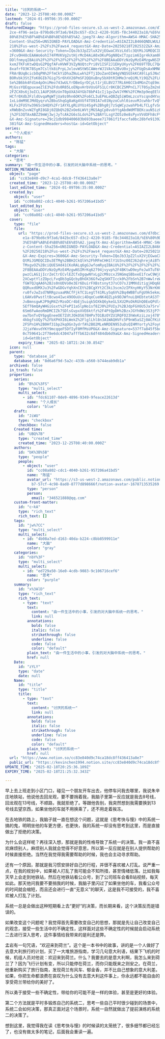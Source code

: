 ```yaml
---
title: "讨厌的系统一"
date: "2023-12-25T08:40:00.000Z"
lastmod: "2024-01-09T06:35:00.000Z"
draft: false
featuredImage: "https://prod-files-secure.s3.us-west-2.amazonaws.com/d7dbc101-8\
  2ce-4f96-ae1a-879bd6c9f3a6/842bc657-d3c2-4220-9185-f8c344023a18/%E6%80%9D%E8%\
  80%83%E5%BF%AB%E4%B8%8E%E6%85%A2.jpeg?X-Amz-Algorithm=AWS4-HMAC-SHA256&X-Amz-\
  Content-Sha256=UNSIGNED-PAYLOAD&X-Amz-Credential=ASIAZI2LB466QNDLWULB%2F20250\
  218%2Fus-west-2%2Fs3%2Faws4_request&X-Amz-Date=20250218T202532Z&X-Amz-Expires\
  =3600&X-Amz-Security-Token=IQoJb3JpZ2luX2VjEGwaCXVzLXdlc3QtMiJGMEQCIDljmSljR%\
  2FcvOH48cEAAWo6ohI74FMVKVg2stHjrMcD4AiA0xOKuPGgN8QxCTzpzim6Igr4kXam0ku%2B1HOE\
  DDlfnmyqIBAiU%2F%2F%2F%2F%2F%2F%2F%2F%2F%2F8BEAAaDDYzNzQyMzE4MzgwNSIMSbdXwfbw\
  kxmJTKFsKtwDQsG2PQgfAFvHVWF3VZyNUQtcPri8V1ISF2J1EHyUXyv%2FK69TTDLC7QAa2LMCPP3\
  8xafrfO3K78Sym7Csltk8iPrpLJxlovWStWSCAWerWJ1VAs%2BvU0xjy%2FUgDsAxNMNQI%2Fmk%2\
  FRArBUqBcicbOqPN%2FfmCkYiDhaZNuLwk%2FTj1DoZanOIW4gVNQSG5kKCA9lLpSJNx5tdkGBrBo\
  BORvbk3StZfoK8GIb7Gig7Sr6hXV26PmSF2QQXuBny5bX0tRIHMe3reQiMLYi9QZ%2FLGsQkbrScR\
  Se%2B6bk4Fd1m4pOniMeo743wULYrDBeGyrDCyLt1rjELBV277RL6H6CCb4MGnZtqE9miEZoea2cY\
  MjGssYQEqpuxaeZlE3%2Fds0R85LoENpvHrbVUsGFS1LCr8KCBCZSMPnCL7lT0SyZm2nB90MU1Te%\
  2FZCX0s6j3oICL1AUP26RzUnT0pUXA34YGb78bP41cIj1gvZwVJYMK%2FCMm3p9eqEElOhrRXQ2gl\
  HCfr0XdbJFzldUvqaMgWTjUa9z0hn6OK%2Fo6CL3uEPmLeQBZq5iWOmLzcoYscqndHYxgpK%2BHrO\
  1xLidmM9EJMdQyqru%2BbuShqGg8aKg4VUf4TO9IA7x01NyzoCuhl0ieuvMJcwhbrTvQY6pgF6hLg\
  KLFx2FUSYw396ScbHQX%2Fr1AYXLgRLUYUz4Sg4%2Bhg0j7zSqWCyzwahPb4LfCLgfvSnHrf2bP7J\
  xRWbBnZvvWZfgRI8GDj0ZQbQ%2BZxOe6LWVtjMG5AgCp8vubYtgAbdWdMTBEKcauN5izPkbkw7oEV\
  j%2FS3QTAxABZZ9mWj3wjJyTcAk2G6sSLdo%2F%2BAYlLsgYZO5z0e8sPyxVVdOFh8cF%2F7L0LOk\
  &X-Amz-Signature=29c21db998400603b693baeee717861f1faccfa0bc28bfe91392e204b79c\
  381f&X-Amz-SignedHeaders=host&x-id=GetObject"
series:
  - "个人成长"
authors:
  - "陈猛"
tags:
  - "大脑"
categories:
  - "思考"
summary: "由一件生活中的小事，引发的对大脑中系统一的思考。"
NOTION_METADATA:
  object: "page"
  id: "cc83e840-d9c7-4ca1-8dc8-ff436413a8e7"
  created_time: "2023-12-25T08:40:00.000Z"
  last_edited_time: "2024-01-09T06:35:00.000Z"
  created_by:
    object: "user"
    id: "cc08a802-cdc1-4040-b261-957206a41bd5"
  last_edited_by:
    object: "user"
    id: "cc08a802-cdc1-4040-b261-957206a41bd5"
  cover:
    type: "file"
    file:
      url: "https://prod-files-secure.s3.us-west-2.amazonaws.com/d7dbc101-82ce-4f96-a\
        e1a-879bd6c9f3a6/842bc657-d3c2-4220-9185-f8c344023a18/%E6%80%9D%E8%80%8\
        3%E5%BF%AB%E4%B8%8E%E6%85%A2.jpeg?X-Amz-Algorithm=AWS4-HMAC-SHA256&X-Am\
        z-Content-Sha256=UNSIGNED-PAYLOAD&X-Amz-Credential=ASIAZI2LB4667EAWCLI3\
        %2F20250218%2Fus-west-2%2Fs3%2Faws4_request&X-Amz-Date=20250218T202430Z\
        &X-Amz-Expires=3600&X-Amz-Security-Token=IQoJb3JpZ2luX2VjEGwaCXVzLXdlc3\
        QtMiJGMEQCIDu3ETMg%2BBH2CkQlk%2FhMFmCHH1lY1U3nz00ZJ62qhrejAiBTn%2B5iQ5j\
        TMxgvOZ%2BciQUESHd41CKoRALq6gGJwfomRyqIBAiU%2F%2F%2F%2F%2F%2F%2F%2F%2F%\
        2F8BEAAaDDYzNzQyMzE4MzgwNSIMrKq62794jvyvp%2F4BKtwD9eyFeJwXTuT6VrLcq9lcZ\
        pwzCLAG1jIcrZeCtrECvlEZCfxDgqwNYxLg2cM9zcxJ5NGmqSBbxeE1fcwC9WjQfMG%2FvR\
        2XCwptYlzZOpcLfvqDb3gGQcbyBhOX36Gfw2qSHXTIcck0%2FbSn%2B7nWwlreWZKgYZX0o\
        fGW7QJqAA6%2BJs0nUDVo0e3Er6DuirFXBstsnyt37sCO7sJ1MMXditigjHDq6EHeUJ1oeE\
        QQRuxdOMXJu3%2FwGDGvYqhXnCEt%2BCgXYt2C3ki3scmJzIPXnyHKyY53NrKH8%2FFOW6p\
        ru0fvJwZsd7NRRgzuaaMACfFjkTC1LegtT41RLySq6V%2Bq4WBBfuFgU9k5ekmz9YKIJDeR\
        L6AKv8PwstltBcwo4Iwc49OOuUci4DqeCueNK4QZLpk9DJWfnuLQHEbtetAS3TfFB5Hb8oF\
        JvBmnsgwKJP9gM4ZrMzoDCr4bEj5uiqk5OXkQ6ykeGL5XU2MsOkRGhQ0EoQPdlsH4BKUVFH\
        SEfT6mQAyWHGiGsxt%2FePI1aSlpNo1sf8ZJ0%2FUIyJ%2BJdpFGX6U5Ja7SrvlJK59uf7r\
        6Sm6FwAeoRmDMCIZk7SDlsGvpxXVE6ktfz%2F4PtQpDH%2BzxJGYh0Wz3S3jP7twvRAY6Rx\
        ow7bnTvQY6pgEneeOE7ZdtJOkOS678HPxTO1BzOYZU1RQFO23hWxKziLzoj478Y2F8PnDrs\
        4kbgfsUQy7%2FbXPHXI6LWekZ%2FlglLhl8n3A1WAQHVFc5P9nW5aSZj0ACFKiFgax6Uf8%\
        2FSPn1H%2B0Hf31bp2kqOGn3ydrfA%2BO2MLeNRDEN953uDsQIHMYorty%2FoyChbdW3Apr\
        J2jaYWxvdYKY9mcqqeF5DfIyF0MfMsUPO&X-Amz-Signature=537f7a845f5bd82c902e0\
        0c759641c2f78e6dc43047afffb632c6df484db6d9a&X-Amz-SignedHeaders=host&x-\
        id=GetObject"
      expiry_time: "2025-02-18T21:24:30.854Z"
  icon: null
  parent:
    type: "database_id"
    database_id: "8d6a6f9d-5a2c-433b-a560-b744eab9db1a"
  archived: false
  in_trash: false
  properties:
    series:
      id: "B%3C%3FS"
      type: "multi_select"
      multi_select:
        - id: "fdc61107-0de9-4896-9349-9feace22613d"
          name: "个人成长"
          color: "blue"
    draft:
      id: "JiWU"
      type: "checkbox"
      checkbox: false
    Created time:
      id: "UBQ%7B"
      type: "created_time"
      created_time: "2023-12-25T08:40:00.000Z"
    authors:
      id: "bK%3B%5B"
      type: "people"
      people:
        - object: "user"
          id: "cc08a802-cdc1-4040-b261-957206a41bd5"
          name: "陈猛"
          avatar_url: "https://s3-us-west-2.amazonaws.com/public.notion-static.com/775523\
            b7-57cf-4c98-8ad8-8777d898666f/notion-avatar-1678713535269.png"
          type: "person"
          person:
            email: "346521888@qq.com"
    custom-front-matter:
      id: "c~kA"
      type: "rich_text"
      rich_text: []
    tags:
      id: "jw%7CC"
      type: "multi_select"
      multi_select:
        - id: "4b08a7ed-d163-40da-b224-c8bb8599911e"
          name: "大脑"
          color: "gray"
    categories:
      id: "nbY%3F"
      type: "multi_select"
      multi_select:
        - id: "ed729a50-16e0-4cdb-9083-9c106716cef6"
          name: "思考"
          color: "purple"
    summary:
      id: "x%3AlD"
      type: "rich_text"
      rich_text:
        - type: "text"
          text:
            content: "由一件生活中的小事，引发的对大脑中系统一的思考。"
            link: null
          annotations:
            bold: false
            italic: false
            strikethrough: false
            underline: false
            code: false
            color: "default"
          plain_text: "由一件生活中的小事，引发的对大脑中系统一的思考。"
          href: null
    Date:
      id: "zYLY"
      type: "date"
      date: null
    Name:
      id: "title"
      type: "title"
      title:
        - type: "text"
          text:
            content: "讨厌的系统一"
            link: null
          annotations:
            bold: false
            italic: false
            strikethrough: false
            underline: false
            code: false
            color: "default"
          plain_text: "讨厌的系统一"
          href: null
  url: "https://www.notion.so/cc83e840d9c74ca18dc8ff436413a8e7"
  public_url: "https://kevinchen1994.notion.site/cc83e840d9c74ca18dc8ff436413a8e7"
UPDATE_TIME: "2025-02-18T20:25:36.109Z"
EXPIRY_TIME: "2025-02-18T21:25:32.343Z"

---
```

<link rel="stylesheet" href="https://cdn.jsdelivr.net/npm/katex@0.16.2/dist/katex.min.css" integrity="sha384-bYdxxUwYipFNohQlHt0bjN/LCpueqWz13HufFEV1SUatKs1cm4L6fFgCi1jT643X" crossorigin="anonymous">


早上去上班走到小区门口，碰见一个朋友开车出去，他停车问我去哪里，我说朱辛庄地铁站，他说他去回龙观，要不要捎着我，我脑子里第一反应就是我去8号线，回龙观在13号线，不顺路，我就拒绝了。等跟他告别，我突然想到我需要换到13号线去望京西，如果坐他的车就不用换乘了，还不用走着挨冻。


在去地铁的路上，我脑子就一直在想这个问题，这就是《思考快与慢》中的系统一搞的鬼，明明坐他的车更方便，也更快，我的系统一却没有思考到这里，而是直接做出了拒绝的决策。


为什么会这样呢？再往深入想，那就是我的性格导致了系统一的决策。我一直不喜欢麻烦别人，麻烦别人我就会觉得不好意思，所以第一反应就是在别人提供帮助的时候直接拒绝。当然在我觉得我需要帮助的时候，我也会主动寻求帮助。


还有一个原因，那就是我习惯安排好自己的行程，并很不喜欢被人打乱。说严重一点，在我的规划中，如果被人打乱了我可能会不知所措，甚至情绪低落。比如我每天早上会走到地铁站，然后在地铁站看公众号，到了公司班车会看B站视频，每天如此。那天他问我要不要捎我的时候，我脑子里闪过了如果坐他的车，我看公众号的时间就会缩短，而且还会进行一直“无意义”的聊天，这是我不可接受的，我不喜欢被人打乱了计划。


系统一总是会做出这种短期看上去“更好”的决策，而长期来看，这个决策反而是错误的。


如果改变这个问题呢？我觉得首先需要改变自己的思想，那就是先让自己改变自己的观念，接受一些生活中的不确定性，这样面对这些不确定性的时候就会启动系统二去进行深入思考，这件事情给我带来的是利还是弊。


孟岩有一句咒语，“欢迎来到荷兰”。这个是一本书中的故事，讲的是一个人做好了去意大利旅行的计划，买了一大堆旅游指南，学习几句意大利语，结果下飞机的时候，机组人员对他说：欢迎来到荷兰。什么？我要去的是意大利啊，我怎么来到荷兰了？因为飞行计划有变，所以只能停在荷兰，而你只能既来之则安之。在荷兰，他重新购买了旅行指南，发现荷兰有风车、郁金香，并不比自己想象的意大利差。如果，你把生命都浪费在哀叹为什么没有去意大利这件事上，你永远都不能自由的享受荷兰带给你的美好了。


所以勇于接受一些不确定性，带给你的可能不是一样的体验，甚至是更好的体验。


第二个方法就是平时多锻炼自己的系统二，思考一些自己平时很少碰到的场景中，系统二会如何决策，那真正面对这个场景时，系统一自然就做出了提前演练的系统二的决策了。


想到这里，我觉得我在读《思考快与慢》的时候读的太笼统了，很多细节都已经忘了，也没有做太多的笔记，后面我会重读一遍。

